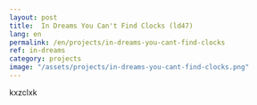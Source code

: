 ```yaml
---
layout: post
title:  In Dreams You Can't Find Clocks (ld47) 
lang: en
permalink: /en/projects/in-dreams-you-cant-find-clocks
ref: in-dreams
category: projects
image: "/assets/projects/in-dreams-you-cant-find-clocks.png"
---
```


kxzclxk